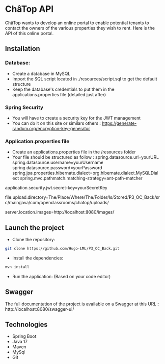 # ChâTop API

ChâTop wants to develop an online portal to enable potential tenants to contact the owners of the various properties they wish to rent. Here is the API of this online portal.

## Installation

### Database:

- Create a database in MySQL
- Import the SQL script located in ./resources/script.sql to get the default structure
- Keep the database's credentials to put them in the applications.properties file (detailed just after)

### Spring Security

- You will have to create a security key for the JWT management
- You can do it on this site or similars others : https://generate-random.org/encryption-key-generator 

### Application.properties file

- Create an applications.properties file in the /resources folder
- Your file should be structured as follow :
spring.datasource.url=yourURL
spring.datasource.username=yourUsername
spring.datasource.password=yourPassword
spring.jpa.properties.hibernate.dialect=org.hibernate.dialect.MySQLDialect
spring.mvc.pathmatch.matching-strategy=ant-path-matcher

application.security.jwt.secret-key=yourSecretKey

file.upload.directory=The/Place/Where/The/Folder/Is/Stored/P3_OC_Back/src/main/java/com/openclassrooms/chatop/uploads/

server.location.images=http://localhost:8080/images/

## Launch the project

- Clone the repository:
```sh
git clone https://github.com/Hugo-LML/P3_OC_Back.git
```
- Install the dependencies:
```bash
mvn install
```
- Run the application:
(Based on your code editor)

## Swagger

The full documentation of the project is available on a Swagger at this URL : http://localhost:8080/swagger-ui/

## Technologies

- Spring Boot
- Java 17
- Maven
- MySql
- Git